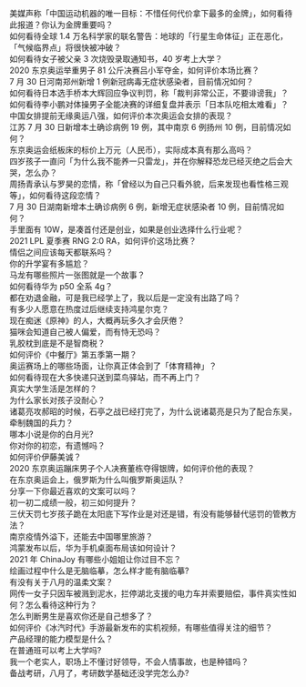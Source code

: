 美媒声称「中国运动机器的唯一目标：不惜任何代价拿下最多的金牌」，如何看待此报道？你认为金牌重要吗？  
如何看待全球 1.4 万名科学家的联名警告：地球的「行星生命体征」正在恶化，「气候临界点」将很快被冲破？  
如何看待女子被父亲 3 次烧毁录取通知书，40 岁考上大学？  
2020 东京奥运举重男子 81 公斤决赛吕小军夺金，如何评价本场比赛？  
7 月 30 日河南郑州新增 1 例新冠病毒无症状感染者，目前情况如何？  
如何看待日本选手桥本大辉回应争议判罚，称「裁判非常公正，不要诽谤我」？  
如何看待李小鹏对体操男子全能决赛的详细复盘并表示「日本队吃相太难看」？  
中国女排提前无缘奥运八强，如何评价本次奥运会女排的表现？  
江苏 7 月 30 日新增本土确诊病例 19 例，其中南京 6 例扬州 10 例，目前情况如何？  
东京奥运会纸板床的标价上万元（人民币），实际成本真有那么高吗？  
四岁孩子一直问「为什么我不能养一只雷龙」，并在你解释恐龙已经灭绝之后会大哭，怎么办？  
周扬青承认与罗昊的恋情，称「曾经以为自己只看外貌，后来发现也看性格三观等」，如何看待这段恋情？  
7 月 30 日湖南新增本土确诊病例 6 例，新增无症状感染者 10 例，目前情况如何？  
手里面有 10W，是凑首付还是创业，如果是创业选择什么行业呢？  
2021 LPL 夏季赛 RNG 2:0 RA，如何评价这场比赛？  
情侣之间应该每天都联系吗？  
你的升学宴有多尴尬？  
马龙有哪些照片一张图就是一个故事？  
如何看待华为 p50 全系 4g？  
都在劝退金融，可是我已经学上了，我以后是一定没有出路了吗？  
有多少人愿意在热度过后继续支持鸿星尔克？  
现在痴迷《原神》的人，大概再玩多久才会厌倦？  
猫咪会知道自己被人偏爱，而有恃无恐吗？  
乳胶枕到底是不是智商税？  
如何评价《中餐厅》第五季第一期？  
奥运赛场上的哪些场面，让你真正体会到了「体育精神」？  
如何看待现在大多快递只送到菜鸟驿站，而不再上门？  
真实大学生活是怎样的？  
为什么家长对孩子没耐心？  
诸葛亮攻郝昭的时候，石亭之战已经打完了，为什么说诸葛亮是只为了配合东吴，牵制魏国的兵力？  
哪本小说是你的白月光?  
你对你的初恋，有遗憾吗？  
如何评价伊藤美诚？  
2020 东京奥运蹦床男子个人决赛董栋夺得银牌，如何评价他的表现？  
在东京奥运会上，俄罗斯为什么叫俄罗斯奥运队？  
分享一下你最近喜欢的文案可以吗？  
初一初二成绩一般，初三如何提升？  
三伏天罚七岁孩子跪在太阳底下写作业是对还是错，有没有能够替代惩罚的管教方法？  
南京疫情外溢下，还能去中国哪里旅游？  
鸿蒙发布以后，华为手机桌面布局该如何设计？  
2021 年 ChinaJoy 有哪些小姐姐让你过目不忘？  
绘画过程中什么是无脑临摹，怎么样才能有脑临摹?  
有没有关于八月的温柔文案？  
网传一女子只因车被溅到泥水，拦停湖北支援的电力车并索要赔偿，事件真实性如何？怎么看待这种行为？  
怎么判断男生是喜欢你还是自己想多了？  
如何评价《冰汽时代》手游最新发布的实机视频，有哪些值得关注的细节？  
产品经理的能力模型是什么？  
在普通班可以考上大学吗?  
我一个老实人，职场上不懂讨好领导，不会人情事故，也是种错吗？  
备战考研，八月了，考研数学基础还没学完怎么办?  
